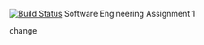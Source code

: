 [![Build Status](https://app.travis-ci.com/nate-lavoy/swe1.svg?token=81yEXyGmJ4q4m5LeyGuS&branch=main)](https://app.travis-ci.com/nate-lavoy/swe1)
Software Engineering Assignment 1

change
